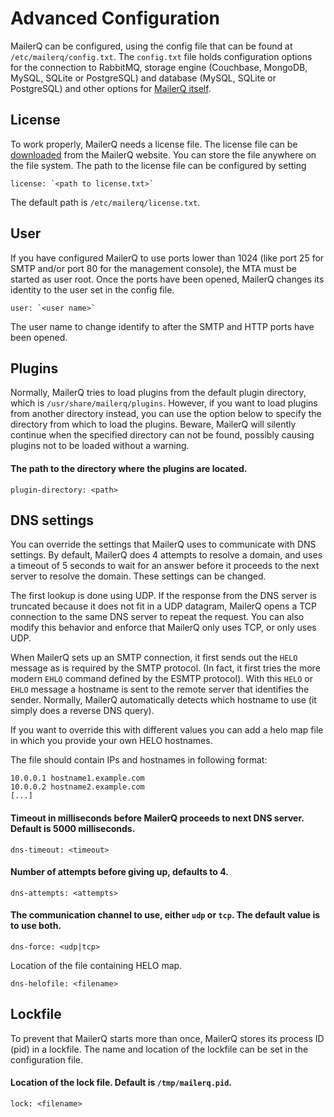 # Advanced Configuration

MailerQ can be configured, using the config file that can be found at 
`/etc/mailerq/config.txt`.  The `config.txt` file holds configuration options 
for the connection to RabbitMQ, storage engine (Couchbase, MongoDB, MySQL, 
SQLite or PostgreSQL) and database (MySQL, SQLite or PostgreSQL) and other 
options for [MailerQ itself](database-access "The MailerQ database").

## License

To work properly, MailerQ needs a license file. The license file can be 
[downloaded](http://mailerq.com/product/license "MailerQ license") from the 
MailerQ website. You can store the file anywhere on the file system. The path to 
the license file can be configured by setting 

```
license: `<path to license.txt>`
```

The default path is `/etc/mailerq/license.txt`.

## User

If you have configured MailerQ to use ports lower than 1024 (like port 25 for 
SMTP and/or port 80 for the management console), the MTA must be started as user 
root. Once the ports have been opened, MailerQ changes its identity to the user 
set in the config file.

```
user: `<user name>`
```

The user name to change identify to after the SMTP and HTTP ports have been opened.

## Plugins

Normally, MailerQ tries to load plugins from the default plugin directory, which 
is `/usr/share/mailerq/plugins`. However, if you want to load plugins from 
another directory instead, you can use the option below to specify the directory 
from which to load the plugins. Beware, MailerQ will silently continue when the 
specified directory can not be found, possibly causing plugins not to be loaded 
without a warning.

#### The path to the directory where the plugins are located.
```
plugin-directory: <path>
```

## DNS settings

You can override the settings that MailerQ uses to communicate with DNS 
settings. By default, MailerQ does 4 attempts to resolve a domain, and uses a 
timeout of 5 seconds to wait for an answer before it proceeds to the next server 
to resolve the domain. These settings can be changed.

The first lookup is done using UDP. If the response from the DNS server is 
truncated because it does not fit in a UDP datagram, MailerQ opens a TCP 
connection to the same DNS server to repeat the request. You can also modify 
this behavior and enforce that MailerQ only uses TCP, or only uses UDP.

When MailerQ sets up an SMTP connection, it first sends out the `HELO` message 
as is required by the SMTP protocol. (In fact, it first tries the more modern 
`EHLO` command defined by the ESMTP protocol). With this `HELO` or `EHLO` message 
a hostname is sent to the remote server that identifies the sender. Normally, 
MailerQ automatically detects which hostname to use (it simply does a reverse 
DNS query).

If you want to override this with different values you can add a helo map file 
in which you provide your own HELO hostnames.

The file should contain IPs and hostnames in following format:

```
10.0.0.1 hostname1.example.com
10.0.0.2 hostname2.example.com
[...]
```

#### Timeout in milliseconds before MailerQ proceeds to next DNS server. Default is 5000 milliseconds.
```
dns-timeout: <timeout>
```

#### Number of attempts before giving up, defaults to 4.
```
dns-attempts: <attempts>
```

#### The communication channel to use, either `udp` or `tcp`. The default value is to use both.
```
dns-force: <udp|tcp>
```

Location of the file containing HELO map.
```
dns-helofile: <filename>
```

## Lockfile

To prevent that MailerQ starts more than once, MailerQ stores its process ID 
(pid) in a lockfile. The name and location of the lockfile can be set in the 
configuration file.

#### Location of the lock file. Default is `/tmp/mailerq.pid`.
```
lock: <filename>
```
